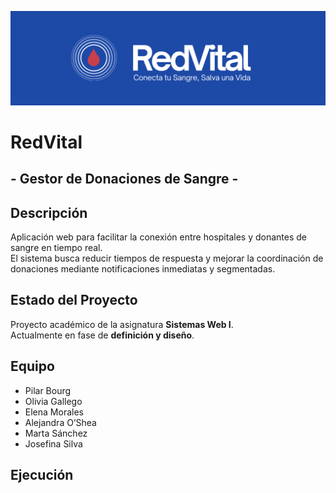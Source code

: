 ![Logo](logo_RedVital.png)

# RedVital

## - Gestor de Donaciones de Sangre -

## Descripción

Aplicación web para facilitar la conexión entre hospitales y donantes de sangre en tiempo real.  
El sistema busca reducir tiempos de respuesta y mejorar la coordinación de donaciones mediante notificaciones inmediatas y segmentadas.

## Estado del Proyecto

Proyecto académico de la asignatura **Sistemas Web I**.  
Actualmente en fase de **definición y diseño**.

## Equipo

- Pilar Bourg
- Olivia Gallego
- Elena Morales
- Alejandra O’Shea
- Marta Sánchez
- Josefina Silva

## Ejecución
